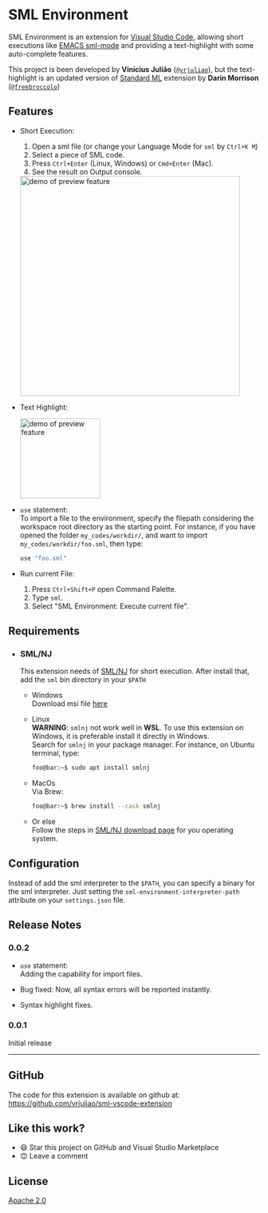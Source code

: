 # SML Environment
SML Environment is an extension for
[Visual Studio Code](https://code.visualstudio.com/), allowing short executions
like [EMACS sml-mode](https://www.smlnj.org/doc/Emacs/sml-mode.html) and
providing a text-highlight with some auto-complete features.

This project is been developed by **Vinícius Julião**
([`@vrjuliao`](https://github.com/vrjuliao)), but the text-highlight is an 
updated version of
[Standard ML](https://marketplace.visualstudio.com/items?itemName=freebroccolo.sml) extension
by **Darin Morrison** ([`@freebroccolo`](https://github.com/freebroccolo/))

## Features
- Short Execution:
    1. Open a sml file (or change your Language Mode for `sml` by `Ctrl+K M`)
    2. Select a piece of SML code.
    3. Press `Ctrl+Enter` (Linux, Windows) or `Cmd+Enter` (Mac).
    4. See the result on Output console.

    <img src="https://github.com/vrjuliao/sml-vscode-extension/raw/master/demo-media/execution-example.gif" alt="demo of preview feature" height="440px">

- Text Highlight:
  
  <img src="https://github.com/vrjuliao/sml-vscode-extension/raw/master/demo-media/highlight.png" alt="demo of preview feature" height="160px">

- `use` statement:\
  To import a file to the environment, specify the filepath considering the
  workspace root directory as the starting point.
  For instance, if you have opened the folder `my_codes/workdir/`, and want to
  import `my_codes/workdir/foo.sml`, then type:
  ```sml
  use "foo.sml"
  ```

- Run current File:  
  1. Press `Ctrl+Shift+P` open Command Palette.
  2. Type `sml`.
  3. Select "SML Environment: Execute current file".

## Requirements

- ### SML/NJ

  This extension needs of [SML/NJ](https://www.smlnj.org/) for short execution.
  After install that, add the `sml` bin directory in your `$PATH`

  - Windows\
    Download msi file
    [here](http://smlnj.cs.uchicago.edu/dist/working/110.98.1/smlnj-110.98.1.msi)
  
  - Linux\
    **WARNING**: `smlnj` not work well in **WSL**.
    To use this extension on Windows, it is preferable install it directly in
    Windows.\
    Search for `smlnj` in your package manager.
    For instance, on Ubuntu terminal, type:
    ```bash
    foo@bar:~$ sudo apt install smlnj
    ```
  
  - MacOs\
    Via Brew:
    ```bash
    foo@bar:~$ brew install --cask smlnj
    ```
  - Or else\
    Follow the steps in
    [SML/NJ download page](https://www.smlnj.org/dist/working/110.98.1/index.html)
    for you operating system.

## Configuration

Instead of add the sml interpreter to the `$PATH`, you can specify a binary for
the sml interpreter.
Just setting the `sml-environment-interpreter-path` attribute on your
`settings.json` file.

## Release Notes

### 0.0.2
- `use` statement:\
  Adding the capability for import files.

- Bug fixed: Now, all syntax errors will be reported instantly.
  
- Syntax highlight fixes.

### 0.0.1
Initial release

-----------------------------------------------------------------------------------------------------------

## GitHub

The code for this extension is available on github at: https://github.com/vrjuliao/sml-vscode-extension

## Like this work?

- :smile: Star this project on GitHub and Visual Studio Marketplace
- :blush: Leave a comment

## License

[Apache 2.0](http://www.apache.org/licenses/LICENSE-2.0)
